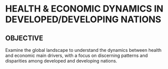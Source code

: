 # HEALTH & ECONOMIC DYNAMICS IN DEVELOPED/DEVELOPING NATIONS

## OBJECTIVE
Examine the global landscape to understand the dynamics between health and economic main drivers, with a focus on discerning patterns and disparities among developed and developing nations.
